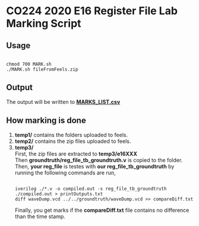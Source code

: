 # CO224 2020 E16 Register File Lab Marking Script

## Usage

<pre><code>
chmod 700 MARK.sh
./MARK.sh fileFromFeels.zip
</code></pre>

## Output
The output will be written to **[MARKS_LIST.csv](MARKS_LIST.csv)**

## How marking is done

<ol>
<li><b>temp1/</b> contains the folders uploaded to feels.</li>
<li><b>temp2/</b> contains the zip files uploaded to feels.</li>
<li><b>temp3/</b><br>
First, the zip files are extracted to <b>temp3/e16XXX</b><br>
Then <b>groundtruth/reg_file_tb_groundtruth.v</b> is copied to the folder.<br>
Then, <b>your reg_file</b> is testes with <b>our reg_file_tb_groundtruth</b> by running the following commands are run,<br>
<pre><code>
iverilog ./*.v -o compiled.out -s reg_file_tb_groundtruth
./compiled.out > printOutputs.txt
diff waveDump.vcd ../../groundtruth/waveDump.vcd >> compareDiff.txt
</code></pre>

Finally, you get marks if the <b>compareDiff.txt</b> file contains no difference than the time stamp.
</ol>